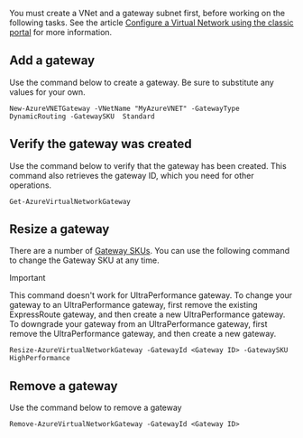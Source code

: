 You must create a VNet and a gateway subnet first, before working on the following tasks. See the article [Configure a Virtual Network using the classic portal](../articles/expressroute/expressroute-howto-vnet-portal-classic.md) for more information.   

## Add a gateway
Use the command below to create a gateway. Be sure to substitute any values for your own.

    New-AzureVNETGateway -VNetName "MyAzureVNET" -GatewayType DynamicRouting -GatewaySKU  Standard

## Verify the gateway was created
Use the command below to verify that the gateway has been created. This command also retrieves the gateway ID, which you need for other operations.

    Get-AzureVirtualNetworkGateway

## Resize a gateway
There are a number of [Gateway SKUs](../articles/expressroute/expressroute-about-virtual-network-gateways.md). You can use the following command to change the Gateway SKU at any time.

> [!IMPORTANT]
> This command doesn't work for UltraPerformance gateway. To change your gateway to an UltraPerformance gateway, first remove the existing ExpressRoute gateway, and then create a new UltraPerformance gateway. To downgrade your gateway from an UltraPerformance gateway, first remove the UltraPerformance gateway, and then create a new gateway. 
> 
> 

    Resize-AzureVirtualNetworkGateway -GatewayId <Gateway ID> -GatewaySKU HighPerformance

## Remove a gateway
Use the command below to remove a gateway

    Remove-AzureVirtualNetworkGateway -GatewayId <Gateway ID>
